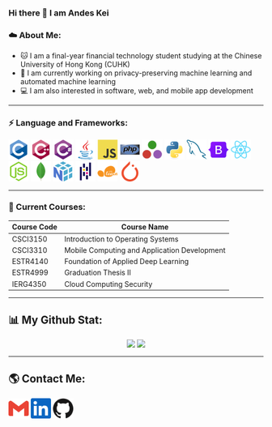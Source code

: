 ### Hi there 👋 I am Andes Kei

### :cloud: About Me:
- :cat: I am a final-year financial technology student studying at the Chinese University of Hong Kong (CUHK)
- :robot: I am currently working on privacy-preserving machine learning and automated machine learning
- :computer: I am also interested in software, web, and mobile app development

---

### ⚡ Language and Frameworks:
<p>
<img src="https://github.com/devicons/devicon/blob/master/icons/c/c-original.svg" width="40">
<img src="https://github.com/devicons/devicon/blob/master/icons/cplusplus/cplusplus-original.svg" width="40">
<img src="https://github.com/devicons/devicon/blob/master/icons/csharp/csharp-original.svg" width="40">
<img src="https://github.com/devicons/devicon/blob/master/icons/java/java-original.svg" width="40">
<img src="https://github.com/devicons/devicon/blob/master/icons/javascript/javascript-original.svg" width="40">
<img src="https://github.com/devicons/devicon/blob/master/icons/php/php-original.svg" width="40">
<img src="https://github.com/devicons/devicon/blob/master/icons/julia/julia-original.svg" width="40">
<img src="https://github.com/devicons/devicon/blob/master/icons/python/python-original.svg" width="40">
<img src="https://github.com/devicons/devicon/blob/master/icons/mysql/mysql-original.svg" width="40">
<img src="https://github.com/devicons/devicon/blob/master/icons/bootstrap/bootstrap-original.svg" width="40">
<img src="https://github.com/devicons/devicon/blob/master/icons/react/react-original.svg" width="40">
<img src="https://github.com/devicons/devicon/blob/master/icons/nodejs/nodejs-original.svg" width="40">
<img src="https://github.com/devicons/devicon/blob/master/icons/mongodb/mongodb-original.svg" width="40">
<img src="https://github.com/devicons/devicon/blob/master/icons/numpy/numpy-original.svg" width="40">
<img src="https://github.com/devicons/devicon/blob/master/icons/pandas/pandas-original.svg" width="40">
<img src="./icons/scikit-learn.svg" width="40">
<img src="./icons/pytorch.svg" width="40">
</p>

---

### :blue_book: Current Courses:

| Course Code                 | Course Name                              |
| -------------------- | -------------------------------------------- |
| CSCI3150 | Introduction to Operating Systems |
| CSCI3310 | Mobile Computing and Application Development |
| ESTR4140 | Foundation of Applied Deep Learning |
| ESTR4999 | Graduation Thesis II |
| IERG4350 | Cloud Computing Security |

---

## :bar_chart: My Github Stat:
<p align='center'>
  <a href="#"><img src="https://github-readme-stats.vercel.app/api/top-langs/?username=andespooh258"></a>
  <a href="#"><img src="https://github-readme-stats.vercel.app/api?username=andespooh258&show_icons=true&count_private=true"></a>
</p>

---
## 🌎 Contact Me:
<a href="mailto:andespooh258@gmail.com"><img src="./icons/gmail.svg" width="40"></a>
<a href="https://www.linkedin.com/in/andes-kei-3b96681a8/"><img src="./icons/linkedin.svg" width="40"></a>
<a href="https://github.com/AndesPooh258"><img src="./icons/github.svg" width="40"></a>
